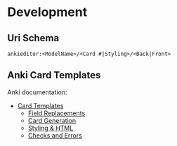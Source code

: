 # Development

##  Uri Schema
`ankieditor:<ModelName>/<Card #|Styling>/<Back|Front>`

## Anki Card Templates
Anki documentation:
- [Card Templates](https://docs.ankiweb.net/templates/intro.html)
  - [Field Replacements](https://docs.ankiweb.net/templates/fields.html)
  - [Card Generation](https://docs.ankiweb.net/templates/generation.html)
  - [Styling & HTML](https://docs.ankiweb.net/templates/generation.html)
  - [Checks and Errors](https://docs.ankiweb.net/templates/errors.html)
